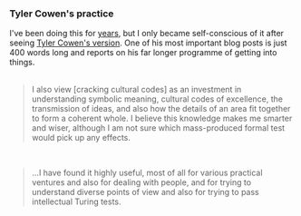 <div class="accordion">
	<h3>Tyler Cowen's practice</h3>
	<div>
		I've been doing this for <a href="/bootstraps">years</a>, but I only became self-conscious of it after seeing <a href="{{tc}}">Tyler Cowen's version</a>. One of his most important blog posts is just 400 words long and reports on his far longer programme of getting into things.<br><br>
<!--  -->
		<blockquote>
			I also view [cracking cultural codes] as an investment in understanding symbolic meaning, cultural codes of excellence, the transmission of ideas, and also how the details of an area fit together to form a coherent whole.  I believe this knowledge makes me smarter and wiser, although I am not sure which mass-produced formal test would pick up any effects. 
		</blockquote><br>
		<blockquote>
		...I have found it highly useful, most of all for various practical ventures and also for dealing with people, and for trying to understand diverse points of view and also for trying to pass intellectual Turing tests.
		</blockquote>
	</div>
</div>